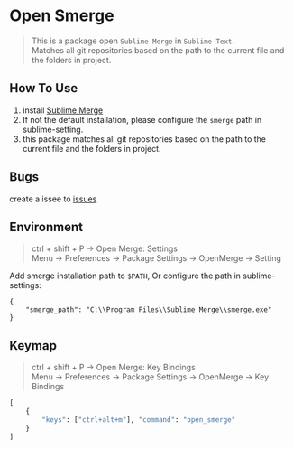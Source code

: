 # Open Smerge
> This is a package open `Sublime Merge` in `Sublime Text`.  
> Matches all git repositories based on the path to the current file and the folders in project.  


## How To Use
1. install [Sublime Merge](https://www.sublimemerge.com/)
2. If not the default installation, please configure the `smerge` path in sublime-setting.
3. this package matches all git repositories based on the path to the current file and the folders in project.  


## Bugs  
create a issee to [issues](https://github.com/FloydaGithub/open-smerge/issues)  


## Environment
> ctrl + shift + P -> Open Merge: Settings  
> Menu -> Preferences -> Package Settings -> OpenMerge -> Setting  

Add smerge installation path to `$PATH`, Or configure the path in sublime-settings:  
```
{
    "smerge_path": "C:\\Program Files\\Sublime Merge\\smerge.exe"
}
```


## Keymap  
> ctrl + shift + P -> Open Merge: Key Bindings  
> Menu -> Preferences -> Package Settings -> OpenMerge -> Key Bindings  

```py
[
    { 
        "keys": ["ctrl+alt+m"], "command": "open_smerge"
    }
]

```
